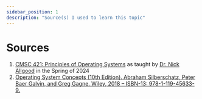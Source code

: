 ```yaml
---
sidebar_position: 1
description: "Source(s) I used to learn this topic"
---
```

# Sources
1. [CMSC 421: Principles of Operating Systems](https://www.csee.umbc.edu/cmsc-421-syllabus/) as taught by [Dr. Nick Allgood](https://redirect.cs.umbc.edu/people/faculty/nick-allgood/) in the Spring of 2024 
2. [Operating System Concepts (10th Edition). Abraham Silberschatz, Peter Baer Galvin, and Greg Gagne. Wiley, 2018 – ISBN-13: 978-1-119-45633-9.](https://www.amazon.com/Operating-System-Concepts-Abraham-Silberschatz-ebook/dp/B07CVKH7BD)
